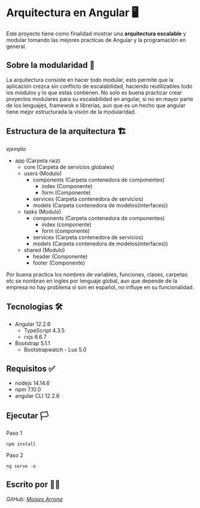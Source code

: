 # Arquitectura en Angular 🖥️
Este proyecto tiene como finalidad mostrar una **arquitectura escalable** y  modular tomando las mejores practicas de Angular y la programación en general.

## Sobre la modularidad 📖
La arquitectura consiste en hacer todo modular, esto permite que la aplicación crezca sin conflicto de escalabilidad, haciendo reutilizables todo los módulos y lo que estas contienen. No solo es buena practicar crear proyectos modulares para su escalabilidad en angular, si no en mayor parte de los lenguajes, framewok o librerías, aun que es un hecho que angular tiene mejor estructurada la visión de la modularidad.

## Estructura de la arquitectura 🏗️
*ejemplo*
- app (Carpeta raiz)
    - core (Carpeta de servicios globales)
    - users (Modulo)
        - components (Carpeta contenedora de componentes)
            - index (Componente)
            - form (Componente)
        - services (Carpeta contenedora de servicios)
        - models (Carpeta contenedora de modelos(interfaces))
    - tasks (Modulo)
        - components (Carpeta contenedora de componentes)
            - index (componente)
            - form (componente)
        - services (Carpeta contenedora de servicios)
        - models (Carpeta contenedora de modelos(interfaces))
    - shared (Modulo)
        - header (Componente)
        - footer (Componente)

Por buena practica los nombres de variables, funciones, clases, carpetas etc se nombran en ingles por lenguaje global, aun que depende de la empresa no hay problema si son en español, no influye en su funcionalidad.

## Tecnologias 🛠️
- Angular 12.2.6
    - TypeScript 4.3.5
    - rxjs 6.6.7
- Bootstrap 5.1.1
    - Bootstrapwatch - Lux 5.0

## Requisitos ✅
- nodejs 14.14.6
- npm 7.10.0
- angular CLI 12.2.6

## Ejecutar 🏳️
Paso 1
```
npm install
```
Paso 2
```
ng serve -o
```

## Escrito por 👨‍💻
*GitHub: [Moises Arrona](https://github.com/moisesarrona)*